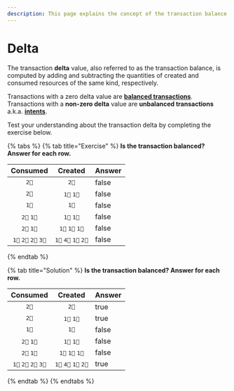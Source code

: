 ```yaml
---
description: This page explains the concept of the transaction balance.
---
```


# Delta

The transaction **delta** value, also referred to as the transaction balance, is computed by adding and subtracting the quantities of created and consumed resources of the same kind, respectively.

Transactions with a zero delta value are [**balanced transactions**](balanced-transactions.md).\
Transactions with a **non-zero delta** value are **unbalanced transactions** a.k.a. [**intents**](intents.md).&#x20;

Test your understanding about the transaction delta by completing the exercise below.

{% tabs %}
{% tab title="Exercise" %}
**Is the transaction balanced? Answer for each row.**

<table><thead><tr><th align="center">Consumed</th><th align="center">Created</th><th data-type="checkbox">Answer</th></tr></thead><tbody><tr><td align="center"><kbd>2🍏</kbd></td><td align="center"><kbd>2🍏</kbd></td><td>false</td></tr><tr><td align="center"><kbd>2🍏</kbd></td><td align="center"><kbd>1🍏</kbd> <kbd>1🍏</kbd></td><td>false</td></tr><tr><td align="center"><kbd>1🍏</kbd></td><td align="center"><kbd>1🐚</kbd></td><td>false</td></tr><tr><td align="center"><kbd>2🍏</kbd> <kbd>1🐚</kbd></td><td align="center"><kbd>1🍏</kbd>  <kbd>1🐚</kbd></td><td>false</td></tr><tr><td align="center"><kbd>2🍏</kbd> <kbd>1🐚</kbd></td><td align="center"><kbd>1🍏</kbd> <kbd>1🍎</kbd> <kbd>1🐚</kbd></td><td>false</td></tr><tr><td align="center"><kbd>1🍏</kbd> <kbd>2🍎</kbd> <kbd>2🍎</kbd> <kbd>3🐚</kbd></td><td align="center"><kbd>1🍏</kbd> <kbd>4🍎</kbd> <kbd>1🐚</kbd> <kbd>2🐚</kbd></td><td>false</td></tr></tbody></table>
{% endtab %}

{% tab title="Solution" %}
**Is the transaction balanced? Answer for each row.**

<table><thead><tr><th align="center">Consumed</th><th align="center">Created</th><th data-type="checkbox">Answer</th></tr></thead><tbody><tr><td align="center"><kbd>2🍏</kbd></td><td align="center"><kbd>2🍏</kbd></td><td>true</td></tr><tr><td align="center"><kbd>2🍏</kbd></td><td align="center"><kbd>1🍏</kbd> <kbd>1🍏</kbd></td><td>true</td></tr><tr><td align="center"><kbd>1🍏</kbd></td><td align="center"><kbd>1🐚</kbd></td><td>false</td></tr><tr><td align="center"><kbd>2🍏</kbd> <kbd>1🐚</kbd></td><td align="center"><kbd>1🍏</kbd>  <kbd>1🐚</kbd></td><td>false</td></tr><tr><td align="center"><kbd>2🍏</kbd> <kbd>1🐚</kbd></td><td align="center"><kbd>1🍏</kbd> <kbd>1🍎</kbd> <kbd>1🐚</kbd></td><td>false</td></tr><tr><td align="center"><kbd>1🍏</kbd> <kbd>2🍎</kbd> <kbd>2🍎</kbd> <kbd>3🐚</kbd></td><td align="center"><kbd>1🍏</kbd> <kbd>4🍎</kbd> <kbd>1🐚</kbd> <kbd>2🐚</kbd></td><td>true</td></tr></tbody></table>
{% endtab %}
{% endtabs %}
